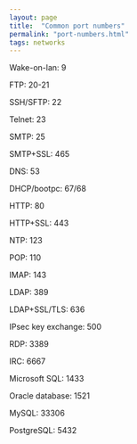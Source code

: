 ```yaml
---
layout: page
title:  "Common port numbers"
permalink: "port-numbers.html"
tags: networks
---
```

Wake-on-lan: 9

FTP: 20-21

SSH/SFTP: 22

Telnet: 23

SMTP: 25

SMTP+SSL: 465

DNS: 53

DHCP/bootpc: 67/68

HTTP: 80

HTTP+SSL: 443

NTP: 123

POP: 110

IMAP: 143

LDAP: 389

LDAP+SSL/TLS: 636

IPsec key exchange: 500

RDP: 3389

IRC: 6667

Microsoft SQL: 1433

Oracle database: 1521

MySQL: 33306

PostgreSQL: 5432
